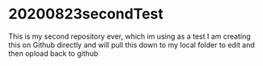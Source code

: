 # 20200823secondTest
This is my second repository ever, which im using as a test
I am creating this on Github directly and will pull this down to my local folder to edit and then opload back to github
